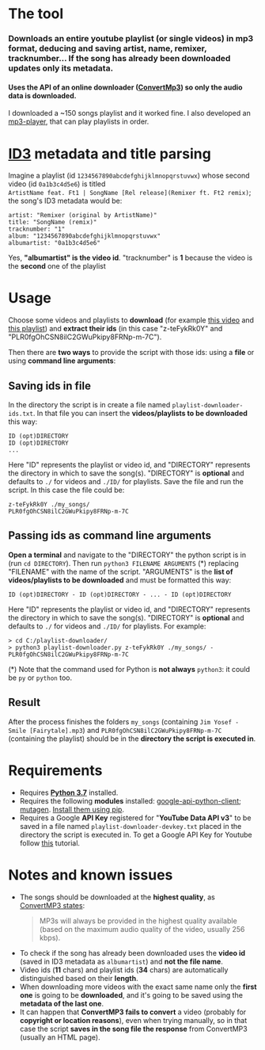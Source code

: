 # The tool
### Downloads an entire youtube playlist (or single videos) in **mp3 format**, **deducing** and saving **artist**, **name**, **remixer**, **tracknumber**... If the song has already been downloaded updates only its metadata.
#### Uses the API of an online downloader ([ConvertMp3](https://convertmp3.io)) so **only the audio data is downloaded**.
I downloaded a ~150 songs playlist and it worked fine. I also developed an [mp3-player](https://github.com/Stypox/mp3-player), that can play playlists in order.

# [ID3](https://en.wikipedia.org/wiki/ID3) metadata and title parsing
Imagine a playlist (id ``1234567890abcdefghijklmnopqrstuvwx``) whose second video (id ``0a1b3c4d5e6``) is titled<br/>``ArtistName feat. Ft1 | SongName [Rel release](Remixer ft. Ft2 remix)``; the song's ID3 metadata would be:

    artist: "Remixer (original by ArtistName)"
    title: "SongName (remix)"
    tracknumber: "1"
    album: "1234567890abcdefghijklmnopqrstuvwx"
    albumartist: "0a1b3c4d5e6"
Yes, **"albumartist" is the video id**. "tracknumber" is **1** because the video is the **second** one of the playlist

# Usage
Choose some videos and playlists to **download** (for example [this video](https://www.youtube.com/watch?v=z-teFykRk0Y) and [this playlist](https://www.youtube.com/playlist?list=PLR0fgOhCSN8ilC2GWuPkipy8FRNp-m-7C)) and **extract their ids** (in this case "z-teFykRk0Y" and "PLR0fgOhCSN8ilC2GWuPkipy8FRNp-m-7C").  

Then there are **two ways** to provide the script with those ids: using a **file** or using **command line arguments**:

## Saving ids in file
In the directory the script is in create a file named ``playlist-downloader-ids.txt``. In that file you can insert the **videos/playlists to be downloaded** this way:

    ID (opt)DIRECTORY
    ID (opt)DIRECTORY
    ...
Here "ID" represents the playlist or video id, and "DIRECTORY" represents the directory in which to save the song(s). "DIRECTORY" is **optional** and defaults to ``./`` for videos and ``./ID/`` for playlists. Save the file and run the script. In this case the file could be:

    z-teFykRk0Y ./my_songs/
    PLR0fgOhCSN8ilC2GWuPkipy8FRNp-m-7C

## Passing ids as command line arguments
**Open a terminal** and navigate to the "DIRECTORY" the python script is in (run ``cd DIRECTORY``). Then run ``python3 FILENAME ARGUMENTS`` (*) replacing "FILENAME" with the name of the script. "ARGUMENTS" is the **list of videos/playlists to be downloaded** and must be formatted this way:
  
    ID (opt)DIRECTORY - ID (opt)DIRECTORY - ... - ID (opt)DIRECTORY
Here "ID" represents the playlist or video id, and "DIRECTORY" represents the directory in which to save the song(s). "DIRECTORY" is **optional** and defaults to ``./`` for videos and ``./ID/`` for playlists. For example:

    > cd C:/playlist-downloader/
    > python3 playlist-downloader.py z-teFykRk0Y ./my_songs/ - PLR0fgOhCSN8ilC2GWuPkipy8FRNp-m-7C
(*) Note that the command used for Python is **not always** ``python3``: it could be ``py`` or ``python`` too.

## Result
After the process finishes the folders ``my_songs`` (containing ``Jim Yosef - Smile [Fairytale].mp3``) and ``PLR0fgOhCSN8ilC2GWuPkipy8FRNp-m-7C`` (containing the playlist) should be in the **directory the script is executed in**. 

# Requirements
  * Requires **[Python 3.7](https://www.python.org/downloads/release/python-370/)** installed. 
  * Requires the following **modules** installed: [google-api-python-client](); [mutagen]().
    [Install them using pip](https://packaging.python.org/tutorials/installing-packages/).
  * Requires a Google **API Key** registered for "**YouTube Data API v3**" to be saved in a file named ``playlist-downloader-devkey.txt`` placed in the directory the script is executed in.
    To get a Google API Key for Youtube follow [this](https://developers.google.com/youtube/v3/getting-started) tutorial.

# Notes and known issues
  * The songs should be downloaded at the **highest quality**, as [ConvertMP3 states](http://www.convertmp3.io/):
    > MP3s will always be provided in the highest quality available (based on the maximum audio quality of the video, usually 256 kbps).
  * To check if the song has already been downloaded uses the **video id** (saved in ID3 metadata as ``albumartist``) and **not the file name**.
  * Video ids (**11** chars) and playlist ids (**34** chars) are automatically distinguished based on their **length**.
  * When downloading more videos with the exact same name only the **first one** is going to be **downloaded**, and it's going to be saved using the **metadata of the last one**.
  * It can happen that **ConvertMP3 fails to convert** a video (probably for **copyright or location reasons**), even when trying manually, so in that case the script **saves in the song file the response** from ConvertMP3 (usually an HTML page).
